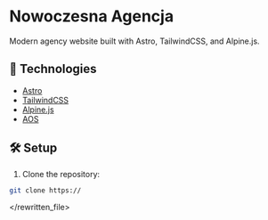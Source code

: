 # Nowoczesna Agencja

Modern agency website built with Astro, TailwindCSS, and Alpine.js.

## 🚀 Technologies

- [Astro](https://astro.build)
- [TailwindCSS](https://tailwindcss.com)
- [Alpine.js](https://alpinejs.dev)
- [AOS](https://michalsnik.github.io/aos/)

## 🛠️ Setup

1. Clone the repository:

```sh
git clone https://
```

</rewritten_file>
